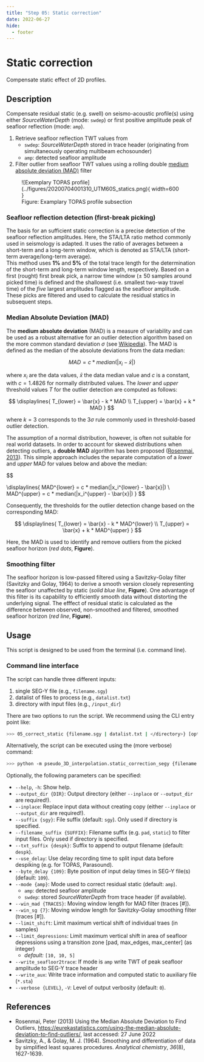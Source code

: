 ```yaml
---
title: "Step 05: Static correction"
date: 2022-06-27
hide:
  - footer
---
```


# Static correction

Compensate static effect of 2D profiles.

## Description

Compensate residual static (e.g. swell) on seismo-acoustic profile(s) using either _SourceWaterDepth_ (mode: `swdep`) or first positive amplitude peak of seafloor reflection (mode: `amp`).

1. Retrieve seafloor reflection TWT values from
      - `swdep`: _SourceWaterDepth_ stored in trace header (originating from simultaneously operating multibeam echosounder)
      - `amp`: detected seafloor amplitude
2. Filter outlier from seafloor TWT values using a rolling double [medium absolute deviation (MAD)](#median-absolute-deviation-mad) filter

<figure markdown>
![Exemplary TOPAS profile](../figures/20200704001310_UTM60S_statics.png){ width=600 }
<figcaption>Figure: Examplary TOPAS profile subsection</figcaption>
</figure>

### Seafloor reflection detection (first-break picking)

The basis for an sufficient static correction is a precise detection of the seafloor reflection amplitudes. Here, the STA/LTA ratio method commonly used in seismology is adapted. It uses the ratio of averages between a short-term  and a long-term window, which is denoted as STA/LTA (short-term average/long-term average).  
This method uses **1%** and **5%** of the total trace length for the determination of the short-term and long-term window length, respectively. Based on a first (rought) first break pick, a narrow time window ($\pm$ 50 samples around picked time) is defined and the shallowest (i.e. smallest two-way travel time) of the _five_ largest amplitudes flagged as the seafloor amplitude.  
These picks are filtered and used to calculate the residual statics in subsequent steps.

### Median Absolute Deviation (MAD)

The **medium absolute deviation** (MAD) is a measure of variability and can be used as a robust alternative for an outlier detection algorithm based on the more common standard deviation $\sigma$ (see [Wikipedia](https://en.wikipedia.org/wiki/Median_absolute_deviation)). The MAD is defined as the median of the absolute deviations from the data median:

$$
MAD = c * median(|x_{i} - \bar{x}|)
$$

where $x_{i}$ are the data values, $\bar{x}$ the data median value and $c$ is a constant, with $c = 1.4826$ for normally distributed values.
The _lower_ and _upper_ threshold values $T$ for the outlier detection are computed as follows:

$$
\displaylines{
    T_{lower} = \bar{x} - k * MAD \\
    T_{upper} = \bar{x} + k * MAD
}
$$  

where $k = 3$ corresponds to the $3\sigma$ rule commonly used in threshold-based outlier detection.

The assumption of a normal distribution, however, is often not suitable for real world datasets. In order to account for skewed distributions when detecting outliers, a **double MAD** algorithm has been proposed ([Rosenmai, 2013](https://eurekastatistics.com/using-the-median-absolute-deviation-to-find-outliers/)). This simple approach includes the separate computation of a _lower_ and _upper_ MAD for values below and above the median:

$$

\displaylines{
    MAD^{lower} = c * median(|x_i^{lower} - \bar{x}|) \\
    MAD^{upper} = c * median(|x_i^{upper} - \bar{x}|)
}
$$

Consequently, the thresholds for the outlier detection change based on the corresponding MAD:

$$
\displaylines{
    T_{lower} = \bar{x} - k * MAD^{lower} \\
    T_{upper} = \bar{x} + k * MAD^{upper} 
}
$$

Here, the MAD is used to identify and remove outliers from the picked seafloor horizon (_red dots_, **Figure**).

### Smoothing filter

The seafloor horizon is low-passed filtered using a Savitzky-Golay filter (Savitzky and Golay, 1964) to derive a smooth version closely representing the seafloor unaffected by static (_solid blue line_, **Figure**). 
One advantage of this filter is its capability to efficiently smooth data without distorting the underlying signal.
The efffect of residual static is calculated as the difference between observed, non-smoothed and filtered, smoothed seafloor horizon (_red line_, **Figure**).

## Usage

This script is designed to be used from the terminal (i.e. command line).

### Command line interface

The script can handle three different inputs:

1. single SEG-Y file (e.g., `filename.sgy`)
2. datalist of files to process (e.g., `datalist.txt`)
3. directory with input files (e.g., `/input_dir`) 

There are two options to run the script. We recommend using the CLI entry point like:

```bash
>>> 05_correct_static {filename.sgy | datalist.txt | </directory>} [optional parameters]
```

Alternatively, the script can be executed using the (more verbose) command:

```bash
>>> python -m pseudo_3D_interpolation.static_correction_segy {filename.sgy | datalist.txt | </directory>} [optional parameters]
```

Optionally, the following parameters can be specified:

- `--help`, `-h`: Show help.
- `--output_dir {DIR}`: Output directory (either `--inplace` or `--output_dir` are required!).
- `--inplace`: Replace input data without creating copy (either `--inplace` or `--output_dir` are required!).
- `--suffix {sgy}`: File suffix (default: `sgy`). Only used if directory is specified.
- `--filename_suffix {SUFFIX}`: Filename suffix (e.g. `pad`, `static`) to filter input files. Only used if directory is specified.
- `--txt_suffix {despk}`: Suffix to append to output filename (default: `despk`).
- `--use_delay`: Use delay recording time to split input data before despiking (e.g. for TOPAS, Parasound).
- `--byte_delay {109}`: Byte position of input delay times in SEG-Y file(s) (default: `109`).
- `--mode {amp}`: Mode used to correct residual static (default: `amp`).
     - `amp`: detected seafloor amplitude 
     - `swdep`: stored _SourceWaterDepth_ from trace header (if available).
- `--win_mad {TRACES}`: Moving window length for MAD filter (traces [#]).
- `--win_sg {7}`: Moving window length for Savitzky-Golay smoothing filter (traces [#]).
- `--limit_shift`: Limit maximum vertical shift of individual traes (in samples)
- `--limit_depressions`: Limit maximum vertical shift in area of seafloor depressions using a transition zone [pad, max_edges, max_center] (as integer)
     - _default:_ `[10, 10, 5]`
- `--write_seafloor2trace`: If mode is `amp` write TWT of peak seafloor amplitude to SEG-Y trace header
- `--write_aux`: Write trace information and computed static to auxiliary file (`*.sta`)
- `--verbose {LEVEL}`, `-V`: Level of output verbosity (default: `0`).

## References

- Rosenmai, Peter (2013) Using the Median Absolute Deviation to Find Outliers, https://eurekastatistics.com/using-the-median-absolute-deviation-to-find-outliers/, last accessed: 27 June 2022
- Savitzky, A., & Golay, M. J. (1964). Smoothing and differentiation of data by simplified least squares procedures. _Analytical chemistry_, _36_(8), 1627-1639.